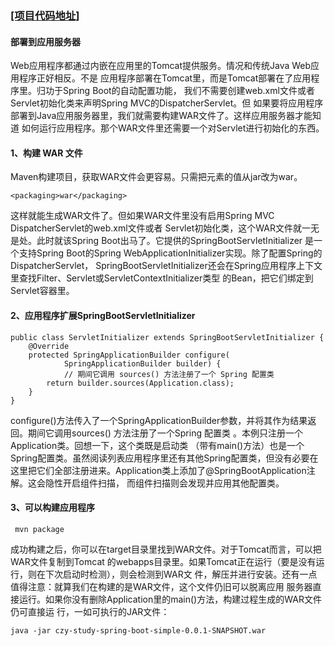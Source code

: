 ### [[项目代码地址]](https://github.com/AndyCZY/czy-study-spring-boot "项目代码地址")
#### 部署到应用服务器

Web应用程序都通过内嵌在应用里的Tomcat提供服务。情况和传统Java Web应用程序正好相反。不是
应用程序部署在Tomcat里，而是Tomcat部署在了应用程序里。归功于Spring Boot的自动配置功能，
我们不需要创建web.xml文件或者Servlet初始化类来声明Spring MVC的DispatcherServlet。但
如果要将应用程序部署到Java应用服务器里，我们就需要构建WAR文件了。这样应用服务器才能知道
如何运行应用程序。那个WAR文件里还需要一个对Servlet进行初始化的东西。     


#### 1、构建 WAR 文件
Maven构建项目，获取WAR文件会更容易。只需把<packaging>元素的值从jar改为war。
    
    <packaging>war</packaging>

这样就能生成WAR文件了。但如果WAR文件里没有启用Spring MVC DispatcherServlet的web.xml文件或者
Servlet初始化类，这个WAR文件就一无是处。此时就该Spring Boot出马了。它提供的SpringBootServletInitializer
是一个支持Spring Boot的Spring WebApplicationInitializer实现。除了配置Spring的DispatcherServlet，
SpringBootServletInitializer还会在Spring应用程序上下文里查找Filter、Servlet或ServletContextInitializer类型
的Bean，把它们绑定到Servlet容器里。         

#### 2、应用程序扩展SpringBootServletInitializer

    public class ServletInitializer extends SpringBootServletInitializer {
        @Override
        protected SpringApplicationBuilder configure(
                SpringApplicationBuilder builder) {
                // 期间它调用 sources() 方法注册了一个 Spring 配置类
            return builder.sources(Application.class);
        }
    }
    
configure()方法传入了一个SpringApplicationBuilder参数，并将其作为结果返回。期间它调用sources()
方法注册了一个Spring 配置类 。本例只注册一个Application类。回想一下，这个类既是启动类
（带有main()方法）也是一个Spring配置类。虽然阅读列表应用程序里还有其他Spring配置类，但没有必要在
这里把它们全部注册进来。Application类上添加了@SpringBootApplication注解。这会隐性开启组件扫描，
而组件扫描则会发现并应用其他配置类。                                        



#### 3、可以构建应用程序
     mvn package
     
成功构建之后，你可以在target目录里找到WAR文件。对于Tomcat而言，可以把WAR文件复制到Tomcat
的webapps目录里。如果Tomcat正在运行（要是没有运行，则在下次启动时检测），则会检测到WAR文
件，解压并进行安装。还有一点值得注意：就算我们在构建的是WAR文件，这个文件仍旧可以脱离应用
服务器直接运行。如果你没有删除Application里的main()方法，构建过程生成的WAR文件仍可直接运
行，一如可执行的JAR文件：              

    java -jar czy-study-spring-boot-simple-0.0.1-SNAPSHOT.war
